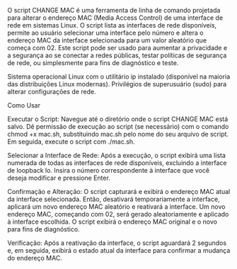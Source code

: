 O script CHANGE MAC é uma ferramenta de linha de comando projetada para alterar o endereço MAC (Media Access Control) de uma interface de rede em sistemas Linux. O script lista as interfaces de rede disponíveis, permite ao usuário selecionar uma interface pelo número e altera o endereço MAC da interface selecionada para um valor aleatório que começa com 02. Este script pode ser usado para aumentar a privacidade e a segurança ao se conectar a redes públicas, testar políticas de segurança de rede, ou simplesmente para fins de diagnóstico e teste.

Sistema operacional Linux com o utilitário ip instalado (disponível na maioria das distribuições Linux modernas).
Privilégios de superusuário (sudo) para alterar configurações de rede.

Como Usar

Executar o Script: Navegue até o diretório onde o script CHANGE MAC está salvo. Dê permissão de execução ao script (se necessário) com o comando chmod +x mac.sh, substituindo mac.sh pelo nome do seu arquivo de script. Em seguida, execute o script com ./mac.sh.

Selecionar a Interface de Rede:
Após a execução, o script exibirá uma lista numerada de todas as interfaces de rede disponíveis, excluindo a interface de loopback lo.
Insira o número correspondente à interface que você deseja modificar e pressione Enter.

Confirmação e Alteração:
O script capturará e exibirá o endereço MAC atual da interface selecionada.
Então, desativará temporariamente a interface, aplicará um novo endereço MAC aleatório e reativará a interface.
Um novo endereço MAC, começando com 02, será gerado aleatoriamente e aplicado à interface escolhida.
O script exibirá o endereço MAC original e o novo para fins de diagnóstico.

Verificação:
Após a reativação da interface, o script aguardará 2 segundos e, em seguida, exibirá o estado atual da interface para confirmar a mudança do endereço MAC.
